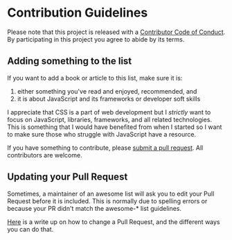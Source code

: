 # Contribution Guidelines

Please note that this project is released with a [Contributor Code of Conduct](code-of-conduct.md). By participating in this project you agree to abide by its terms.

## Adding something to the list
If you want to add a book or article to this list, make sure it is:

1. either something you've read and enjoyed, recommended, and
2. it is about JavaScript and its frameworks or developer soft skills

I appreciate that CSS is a part of web development but I *strictly* want to focus on JavaScript, libraries, frameworks, and all related technologies. This is something that I would have benefited from when I started so I want to make sure those who struggle with JavaScript have a resource.

If you have something to contribute, please [submit a pull request](https://github.com/twhite96/js-dev-reads/pulls). All contributors are welcome.

## Updating your Pull Request

Sometimes, a maintainer of an awesome list will ask you to edit your Pull Request before it is included. This is normally due to spelling errors or because your PR didn't match the awesome-* list guidelines.

[Here](https://github.com/RichardLitt/knowledge/blob/master/github/amending-a-commit-guide.md) is a write up on how to change a Pull Request, and the different ways you can do that.
